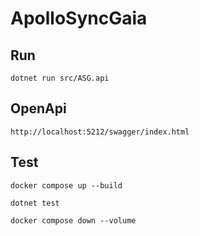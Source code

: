 # ApolloSyncGaia

## Run 
```
dotnet run src/ASG.api
```
## OpenApi
```
http://localhost:5212/swagger/index.html
```
## Test
```
docker compose up --build
```
```
dotnet test
```
```
docker compose down --volume
```